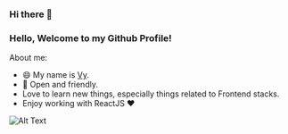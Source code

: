 ### Hi there 👋

### Hello, Welcome to my Github Profile! 

About me:

-  😄 My name is [Vy](https://www.facebook.com/nhatnhat.le.7121). 
-  🤔 Open and friendly.
-  Love to learn new things, especially things related to Frontend stacks.
-  Enjoy working with ReactJS ❤

![Alt Text](https://st.quantrimang.com/photos/image/2018/04/20/cai-anh-gif-tren-man-hinh-cho-always-on-display-5.gif)

